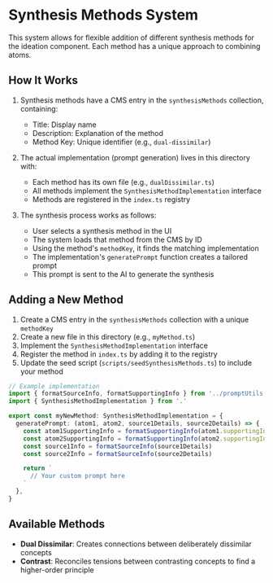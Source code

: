 # Synthesis Methods System

This system allows for flexible addition of different synthesis methods for the ideation component. Each method has a unique approach to combining atoms.

## How It Works

1. Synthesis methods have a CMS entry in the `synthesisMethods` collection, containing:

   - Title: Display name
   - Description: Explanation of the method
   - Method Key: Unique identifier (e.g., `dual-dissimilar`)

2. The actual implementation (prompt generation) lives in this directory with:

   - Each method has its own file (e.g., `dualDissimilar.ts`)
   - All methods implement the `SynthesisMethodImplementation` interface
   - Methods are registered in the `index.ts` registry

3. The synthesis process works as follows:
   - User selects a synthesis method in the UI
   - The system loads that method from the CMS by ID
   - Using the method's `methodKey`, it finds the matching implementation
   - The implementation's `generatePrompt` function creates a tailored prompt
   - This prompt is sent to the AI to generate the synthesis

## Adding a New Method

1. Create a CMS entry in the `synthesisMethods` collection with a unique `methodKey`
2. Create a new file in this directory (e.g., `myMethod.ts`)
3. Implement the `SynthesisMethodImplementation` interface
4. Register the method in `index.ts` by adding it to the registry
5. Update the seed script (`scripts/seedSynthesisMethods.ts`) to include your method

```typescript
// Example implementation
import { formatSourceInfo, formatSupportingInfo } from '../promptUtils'
import { SynthesisMethodImplementation } from '.'

export const myNewMethod: SynthesisMethodImplementation = {
  generatePrompt: (atom1, atom2, source1Details, source2Details) => {
    const atom1SupportingInfo = formatSupportingInfo(atom1.supportingInfo)
    const atom2SupportingInfo = formatSupportingInfo(atom2.supportingInfo)
    const source1Info = formatSourceInfo(source1Details)
    const source2Info = formatSourceInfo(source2Details)

    return `
      // Your custom prompt here
    `
  },
}
```

## Available Methods

- **Dual Dissimilar**: Creates connections between deliberately dissimilar concepts
- **Contrast**: Reconciles tensions between contrasting concepts to find a higher-order principle

